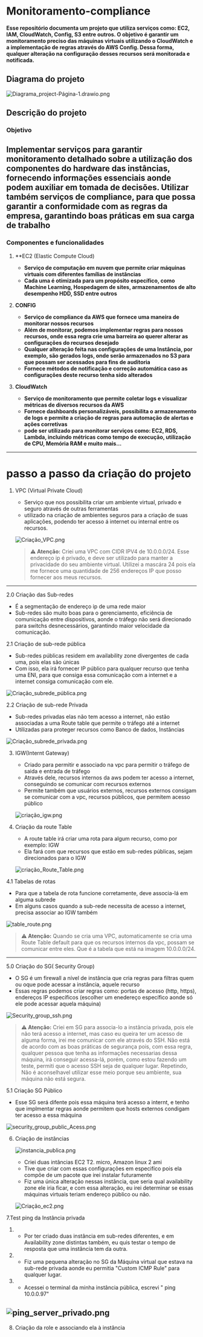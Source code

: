 # Monitoramento-compliance
**Esse repositório documenta um projeto que utiliza serviços como: EC2, IAM, CloudWatch, Config, S3 entre outros. O objetivo é garantir um monitoramento preciso das máquinas virtuais utilizando o CloudWatch e a implementação de regras através do AWS Config. Dessa forma, qualquer alteração na configuração desses recursos será monitorada e notificada.**

## **Diagrama do projeto**

   ![Diagrama_project-Página-1.drawio.png](https://github.com/Jeff01875/Monitoramento_compliance-/blob/main/Diagrama_project-P%C3%A1gina-1.drawio.png)

## Descrição do projeto 

### Objetivo
Implementar serviços para garantir monitoramento detalhado sobre a utilização dos componentes do hardware das instâncias, fornecendo informações essenciais aonde podem auxiliar em tomada de decisões. Utilizar também serviços de compliance, para que possa garantir a conformidade com as regras da empresa, garantindo boas práticas em sua carga de trabalho 
---
### Componentes e funcionalidades 
1. **EC2 (Elastic Compute Cloud)
   - **Serviço de computação em nuvem que permite criar máquinas virtuais com diferentes famílias de instâncias**
   - **Cada uma é otimizada para um propósito específico, como Machine Learning, Hospedagem de sites, armazenamentos de alto desempenho HDD, SSD entre outros**

2. **CONFIG**
   - **Serviço de compliance da AWS que fornece uma maneira de monitorar nossos recursos**
   - **Além de monitorar, podemos implementar regras para nossos recursos, onde essa regra crie uma barreira ao querer alterar as configurações do recursos desejado**
   - **Qualquer alteração feita nas configurações de uma Instância, por exemplo, são gerados logs, onde serão armazenados no S3 para que possam ser acessados para fins de auditoria** 
   - **Fornece métodos de notificação e correção automática caso as configurações deste recurso tenha sido alterados**

3. **CloudWatch**
   - **Serviço de monitoramento que permite coletar logs e visualizar métricas de diversos recursos da AWS**
   - **Fornece dashboards personalizáveis, possibilita o armazenamento de logs e permite a criação de regras para automação de alertas e ações corretivas**
   - **pode ser utilizado para monitorar serviços como: EC2, RDS, Lambda, incluindo métricas como tempo de execução, utilização de CPU, Memória RAM e muito mais...**
---
# passo a passo da criação do projeto 

1. VPC (Virtual Private Cloud)
   - Serviço que nos possibilita criar um ambiente virtual, privado e seguro através de outras ferramentas
   - utilizado na criação de ambientes seguros para a criação de suas aplicações, podendo ter acesso á internet ou internal entre os recursos.
     
   ![Criação_VPC.png](https://github.com/Jeff01875/Monitoramento_compliance-/blob/main/Cria%C3%A7%C3%A3o_VPC.png)

    > **⚠️ Atenção:** Criei uma VPC com CIDR IPV4 de 10.0.0.0/24. Esse endereço ip é privado, e deve ser utilizado para manter a privacidade do seu ambiente virtual. Utilizei a mascára 24 pois ela me fornece uma quantidade de 256 endereços IP que posso fornecer aos meus recursos.
---
2.0 Criação das Sub-redes
   - É a segmentação de endereço ip de uma rede maior 
   - Sub-redes são muito boas para o gerenciamento, eficiência de comunicação entre dispositivos, aonde o tráfego não será direcionado para switchs desnecessários, garantindo maior velocidade da comunicação.

2.1 Criação de sub-rede pública 
   - Sub-redes públicas residem em availability zone divergentes de cada uma, pois elas são únicas 
   - Com isso, ela irá fornecer IP público para qualquer recurso que tenha uma ENI, para que consiga essa comunicação com a internet e a internet consiga comunicação com ele.
     
   ![Criação_subrede_pública.png](https://github.com/Jeff01875/Monitoramento_compliance-/blob/main/Cria%C3%A7%C3%A3o_subrede_p%C3%BAblica.png)

2.2 Criação de sub-rede Privada 
   - Sub-redes privadas elas não tem acesso a internet, não estão associadas a uma Route table que permite o tráfego até a internet
   - Utilizadas para proteger recursos como Banco de dados, Instâncias
     
   ![Criação_subrede_privada.png](https://github.com/Jeff01875/Monitoramento_compliance-/blob/main/Cria%C3%A7%C3%A3o_subrede_privada.png)

3. IGW(Internt Gateway)
   - Criado para permitir e associado na vpc para permitir o tráfego de saida e entrada de tráfego
   - Através dele, recursos internos da aws podem ter acesso a internet, conseguindo se comunicar com recursos externos
   - Permite também que usuários externos, recursos externos consigam se comunicar com a vpc, recursos públicos, que permitem acesso público
     
   ![criação_igw.png](https://github.com/Jeff01875/Monitoramento_compliance-/blob/main/cria%C3%A7%C3%A3o_igw.png)

4. Criação da route Table
   - A route table irá criar uma rota para algum recurso, como por exemplo: IGW
   - Ela fará com que recursos que estão em sub-redes públicas, sejam direcionados para o IGW

   ![criação_Route_Table.png](https://github.com/Jeff01875/Monitoramento_compliance-/blob/main/cria%C3%A7%C3%A3o_Route_Table.png)

4.1 Tabelas de rotas 
   - Para que a tabela de rota funcione corretamente, deve associa-lá em alguma subrede
   - Em alguns casos quando a sub-rede necessita de acesso a internet, precisa associar ao IGW também

   ![table_route.png](https://github.com/Jeff01875/Monitoramento_compliance-/blob/main/table_route.png)

   > **⚠️ Atenção:** Quando se cria uma VPC, automaticamente se cria uma Route Table default para que os recursos internos da vpc, possam se comunicar entre eles. Que é a tabela que está na imagem 10.0.0.0/24.
---
5.0 Criação do SG( Security Group)
   - O SG é um firewall a nível de instância que cria regras para filtras quem ou oque pode acessar a instância, aquele recurso
   - Essas regras podemos criar regras como: portas de acesso (http, https), endereços IP específicos (escolher um enedereço específico aonde só ele pode acessar aquela máquina)

   ![Security_group_ssh.png](https://github.com/Jeff01875/Monitoramento_compliance-/blob/main/Security_group_ssh.png)
   
   > **⚠️ Atenção:** Criei em SG para associa-lo a instância privada, pois ele não terá acesso a internet, mas caso eu queira ter um acesso de
alguma forma, irei me comunicar com ele através do SSH. Não está de acordo com as boas práticas de segurança pois, com essa regra, qualquer pessoa que tenha as informações necessarias dessa máquina, irá conseguir acessa-lá, porém, como estou fazendo um teste, permiti que o acesso SSH seja de qualquer lugar. Repetindo, Não é aconselhavel utilizar esse meio porque seu ambiente, sua máquina não está segura. 

5.1 Criação SG Público
   - Esse SG será difente pois essa máquina terá acesso a internt, e tenho que implmentar regras aonde permitem que hosts externos condigam ter acesso a essa máquina

   ![security_group_public_Acess.png](https://github.com/Jeff01875/Monitoramento_compliance-/blob/main/security_group_public_Acess.png)
   
6. Criação de instâncias

   ![instancia_publica.png](https://github.com/Jeff01875/Monitoramento_compliance-/blob/main/instancia_publica.png)
   
   - Criei duas intâncias EC2 T2. micro, Amazon linux 2 ami
   - Tive que criar com essas configurações em especifíco pois ela compõe de um pacote que irei instalar futuramente
   - Fiz uma única alteração nessas instância, que seria qual availability zone ele iria ficar, e com essa alteração, eu irei determinar se essas máquinas virtuais teriam endereço público ou não.
  
   ![Criação_ec2.png](https://github.com/Jeff01875/Monitoramento_compliance-/blob/main/Cria%C3%A7%C3%A3o_ec2.png)

7.Test ping da Instância privada 
   1. - Por ter criado duas instância em sub-redes diferentes, e em Availability zone distintas também, eu quis testar o tempo de resposta que uma instância tem da outra.
   2. - Fiz uma pequena alteração no SG da Máquina virtual que estava na sub-rede privada aonde eu permitia "Custom ICMP Rule" para qualquer lugar.
   3. - Acessei o terminal da minha instância pública, escrevi " ping 10.0.0.97"  

   ![ping_server_privado.png](https://github.com/Jeff01875/Monitoramento_compliance-/blob/main/ping_server_privado.png)
   ---
 8. Criação da role e associando ela à instância
      




   
